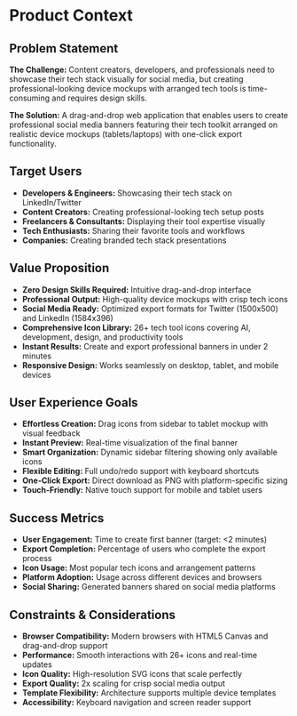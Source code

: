 # Product Context

## Problem Statement
**The Challenge:** Content creators, developers, and professionals need to showcase their tech stack visually for social media, but creating professional-looking device mockups with arranged tech tools is time-consuming and requires design skills.

**The Solution:** A drag-and-drop web application that enables users to create professional social media banners featuring their tech toolkit arranged on realistic device mockups (tablets/laptops) with one-click export functionality.

## Target Users
- **Developers & Engineers:** Showcasing their tech stack on LinkedIn/Twitter
- **Content Creators:** Creating professional-looking tech setup posts
- **Freelancers & Consultants:** Displaying their tool expertise visually
- **Tech Enthusiasts:** Sharing their favorite tools and workflows
- **Companies:** Creating branded tech stack presentations

## Value Proposition
- **Zero Design Skills Required:** Intuitive drag-and-drop interface
- **Professional Output:** High-quality device mockups with crisp tech icons
- **Social Media Ready:** Optimized export formats for Twitter (1500x500) and LinkedIn (1584x396)
- **Comprehensive Icon Library:** 26+ tech tool icons covering AI, development, design, and productivity tools
- **Instant Results:** Create and export professional banners in under 2 minutes
- **Responsive Design:** Works seamlessly on desktop, tablet, and mobile devices

## User Experience Goals
- **Effortless Creation:** Drag icons from sidebar to tablet mockup with visual feedback
- **Instant Preview:** Real-time visualization of the final banner
- **Smart Organization:** Dynamic sidebar filtering showing only available icons
- **Flexible Editing:** Full undo/redo support with keyboard shortcuts
- **One-Click Export:** Direct download as PNG with platform-specific sizing
- **Touch-Friendly:** Native touch support for mobile and tablet users

## Success Metrics
- **User Engagement:** Time to create first banner (target: <2 minutes)
- **Export Completion:** Percentage of users who complete the export process
- **Icon Usage:** Most popular tech icons and arrangement patterns
- **Platform Adoption:** Usage across different devices and browsers
- **Social Sharing:** Generated banners shared on social media platforms

## Constraints & Considerations
- **Browser Compatibility:** Modern browsers with HTML5 Canvas and drag-and-drop support
- **Performance:** Smooth interactions with 26+ icons and real-time updates
- **Icon Quality:** High-resolution SVG icons that scale perfectly
- **Export Quality:** 2x scaling for crisp social media output
- **Template Flexibility:** Architecture supports multiple device templates
- **Accessibility:** Keyboard navigation and screen reader support
